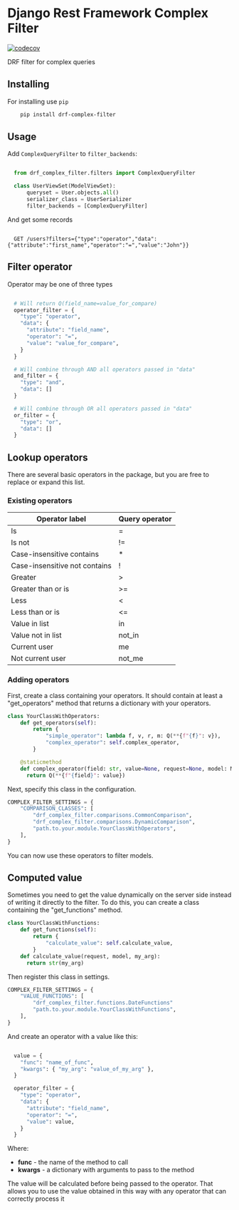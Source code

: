 # Django Rest Framework Complex Filter

[![codecov](https://codecov.io/gh/kit-oz/drf-complex-filter/branch/main/graph/badge.svg?token=B6Z1LWBXOP)](https://codecov.io/gh/kit-oz/drf-complex-filter)

DRF filter for complex queries

## Installing

For installing use ``pip``

```bash
    pip install drf-complex-filter
```

## Usage

Add ``ComplexQueryFilter`` to ``filter_backends``:

```python

  from drf_complex_filter.filters import ComplexQueryFilter

  class UserViewSet(ModelViewSet):
      queryset = User.objects.all()
      serializer_class = UserSerializer
      filter_backends = [ComplexQueryFilter]

```

And get some records

```HTTP

  GET /users?filters={"type":"operator","data":{"attribute":"first_name","operator":"=","value":"John"}}
```

## Filter operator

Operator may be one of three types

```python

  # Will return Q(field_name=value_for_compare)
  operator_filter = {
    "type": "operator",
    "data": {
      "attribute": "field_name",
      "operator": "=",
      "value": "value_for_compare",
    }
  }

  # Will combine through AND all operators passed in "data"
  and_filter = {
    "type": "and",
    "data": []
  }

  # Will combine through OR all operators passed in "data"
  or_filter = {
    "type": "or",
    "data": []
  }

```

## Lookup operators

There are several basic operators in the package, but you are free to replace or expand this list.

### Existing operators

Operator label | Query operator
-------------- | --------------
Is | =
Is not | !=
Case-insensitive contains | *
Case-insensitive not contains | !
Greater | >
Greater than or is | >=
Less | <
Less than or is | <=
Value in list | in
Value not in list | not_in
Current user | me
Not current user | not_me

### Adding operators

First, create a class containing your operators. It should contain at least a "get_operators" method that returns a dictionary with your operators.

```python
class YourClassWithOperators:
    def get_operators(self):
        return {
            "simple_operator": lambda f, v, r, m: Q(**{f"{f}": v}),
            "complex_operator": self.complex_operator,
        }

    @staticmethod
    def complex_operator(field: str, value=None, request=None, model: Model = None)
      return Q(**{f"{field}": value})
```

Next, specify this class in the configuration.

```python
COMPLEX_FILTER_SETTINGS = {
    "COMPARISON_CLASSES": [
        "drf_complex_filter.comparisons.CommonComparison",
        "drf_complex_filter.comparisons.DynamicComparison",
        "path.to.your.module.YourClassWithOperators",
    ],
}
```

You can now use these operators to filter models.

## Computed value

Sometimes you need to get the value dynamically on the server side instead of writing it directly to the filter.
To do this, you can create a class containing the "get_functions" method.

```python
class YourClassWithFunctions:
    def get_functions(self):
        return {
            "calculate_value": self.calculate_value,
        }
    def calculate_value(request, model, my_arg):
      return str(my_arg)
```

Then register this class in settings.

```python
COMPLEX_FILTER_SETTINGS = {
    "VALUE_FUNCTIONS": [
        "drf_complex_filter.functions.DateFunctions"
        "path.to.your.module.YourClassWithFunctions",
    ],
}
```

And create an operator with a value like this:

```python

  value = {
    "func": "name_of_func",
    "kwargs": { "my_arg": "value_of_my_arg" },
  }

  operator_filter = {
    "type": "operator",
    "data": {
      "attribute": "field_name",
      "operator": "=",
      "value": value,
    }
  }
```

Where:

* __func__ - the name of the method to call
* __kwargs__ - a dictionary with arguments to pass to the method

The value will be calculated before being passed to the operator. That allows you to use the value obtained in this way with any operator that can correctly process it
